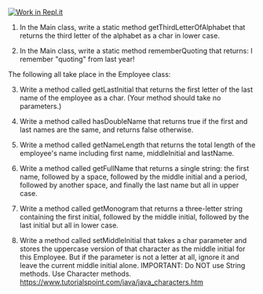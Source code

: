[![Work in Repl.it](https://classroom.github.com/assets/work-in-replit-14baed9a392b3a25080506f3b7b6d57f295ec2978f6f33ec97e36a161684cbe9.svg)](https://classroom.github.com/online_ide?assignment_repo_id=3019159&assignment_repo_type=AssignmentRepo)
1)  In the Main class, write a static method getThirdLetterOfAlphabet that returns the third letter of the alphabet as a char in lower case.

2)  In the Main class, write a static method rememberQuoting that returns: 
                 I remember "quoting" from last year!

The following all take place in the Employee class:

3) Write a method called getLastInitial that returns the first letter of the last name of the employee as a char. (Your method should take no parameters.)

4) Write a method called hasDoubleName that returns true if the first and last names are the same, and returns false otherwise.

5) Write a method called getNameLength that returns the total length of the employee's name including first name, middleInitial and lastName.

6)  Write a method called getFullName that returns a single string: the first name, followed by a space, followed by the middle initial and a period, followed by another space, and finally the last name but all in upper case.

7)  Write a method called getMonogram that returns a three-letter string containing the first initial, followed by the middle initial, followed by the last initial but all in lower case.

8)  Write a method called setMiddleInitial that takes a char parameter and stores the uppercase version of that character as the middle initial for this Employee. But if the parameter is not a letter at all, ignore it and leave the current middle initial alone. IMPORTANT:  Do NOT use String methods.  Use Character methods.
                            https://www.tutorialspoint.com/java/java_characters.htm



